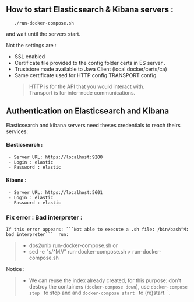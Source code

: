 
## How to start Elasticsearch & Kibana servers : 

  ```
     ./run-docker-compose.sh   
  ```

  and wait until the servers start.
   
 Not the settings are :  
  - SSL enabled    
  - Certificate file provided to the config folder certs in ES server . 
  - Truststore made available to Java Client (local docker/certs/ca)
  - Same certificate used for HTTP config TRANSPORT config.
    > HTTP is for the API that you would interact with.<br>
    > Transport is for inter-node communications. 

## Authentication on Elasticsearch and Kibana 

   Elasticsearch and kibana servers need theses credentials to reach theirs services:
   
#### Elasticsearch :    

     - Server URL: https://localhost:9200
     - Login : elastic
     - Password : elastic

#### Kibana :

     - Server URL: https://localhost:5601
     - Login : elastic
     - Password : elastic
  
 
###  Fix error : Bad interpreter : 
    If this error appears: ```Not able to execute a .sh file: /bin/bash^M: bad interpreter```  run: 
>  - dos2unix run-docker-compose.sh
or 
>  - sed -e "s/\^M//"  run-docker-compose.sh  > run-docker-compose.sh

  Notice :
  
>  - We can reuse the index already created, for this purpose: don't destroy the containers (`docker-compose down`), use `docker-compose stop ` to stop and and `docker-compose start ` to (re)start. `.  
 